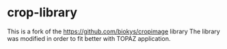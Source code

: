 crop-library
============

This is a fork of the https://github.com/biokys/cropimage library
The library was modified in order to fit better with TOPAZ application.